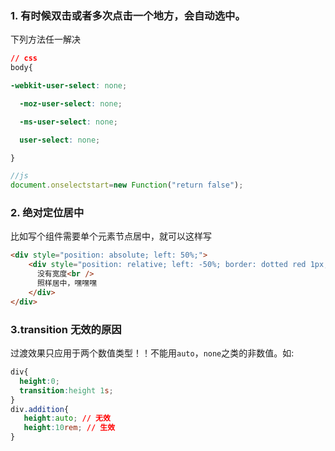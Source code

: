 ### 1. 有时候双击或者多次点击一个地方，会自动选中。
下列方法任一解决
```css
// css
body{

-webkit-user-select: none;

  -moz-user-select: none;

  -ms-user-select: none;

  user-select: none; 

}
```
```js
//js
document.onselectstart=new Function("return false");
```
### 2. 绝对定位居中

比如写个组件需要单个元素节点居中，就可以这样写
```html
<div style="position: absolute; left: 50%;">
    <div style="position: relative; left: -50%; border: dotted red 1px;">
      没有宽度<br />
      照样居中，嘿嘿嘿
    </div>
</div>
```
### 3.transition 无效的原因
过渡效果只应用于两个数值类型！！不能用`auto`，`none`之类的非数值。如:
```css
div{
  height:0;
  transition:height 1s;
}
div.addition{
   height:auto; // 无效
   height:10rem; // 生效
}
```